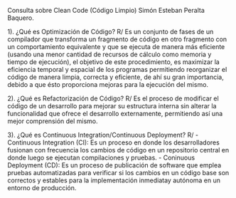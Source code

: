 Consulta sobre Clean Code (Código Limpio)
Simón Esteban Peralta Baquero.

1). ¿Qué es Optimización de Código?
    R/ Es un conjunto de fases de un compilador que 
    transforma un fragmento de código en otro fragmento
    con un comportamiento equivalente y que se ejecuta
    de manera más eficiente (usando una menor cantidad
    de recursos de cálculo como memoria y tiempo de
    ejecución), el objetivo de este procedimiento,
    es maximizar la eficiencia temporal y espacial
    de los programas permitiendo reorganizar el
    código de manera limpia, correcta y eficiente, 
    de ahí su gran importancia, debido a que ésto 
    proporciona mejoras para la ejecución del mismo.


2). ¿Qué es Refactorización de Código?
    R/ Es el proceso de modificar el código de un desarrollo 
    para mejorar su estructura interna sin alterar la funcionalidad 
    que ofrece el desarrollo externamente, permitiendo así una mejor
    comprensión del mismo.

3). ¿Qué es Continuous Integration/Continuous Deployment?
    R/    - Continuous Integration (CI): Es un proceso en donde los
        desarrolladores fusionan con frecuencia los cambios de 
        código en un repositorio central en donde luego
        se ejecutan compilaciones y pruebas.
          - Coninuous Deployment (CD): Es un proceso de publicación de 
        software que emplea pruebas automatizadas para verificar si 
        los cambios en un código base son correctos y estables para 
        la implementación inmediatay autónoma en un entorno de producción.
        
   

